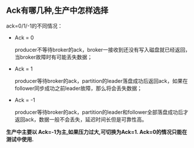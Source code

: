 ## Ack有哪几种,生产中怎样选择

ack=0/1/-1的不同情况：

- Ack = 0

  producer不等待broker的ack，broker一接收到还没有写入磁盘就已经返回，当broker故障时有可能丢失数据；

- Ack = 1

  producer等待broker的ack，partition的leader落盘成功后返回ack，如果在follower同步成功之前leader故障，那么将会丢失数据；

- Ack = -1

  producer等待broker的ack，partition的leader和follower全部落盘成功后才返回ack，数据一般不会丢失，延迟时间长但是可靠性高。

**生产中主要以 Ack=-1为主,如果压力过大,可切换为Ack=1. Ack=0的情况只能在测试中使用.**
